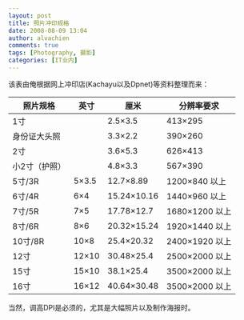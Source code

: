 ```yaml
---
layout: post
title: 照片冲印规格
date: 2008-08-09 13:04
author: alvachien
comments: true
tags: [Photography, 摄影]
categories: [IT业内]
---
```

该表由俺根据网上冲印店(Kachayu以及Dpnet)等资料整理而来：

|照片规格|英寸|厘米|分辨率要求|
|---|---|---|---|
|1寸||2.5×3.5|413×295|
|身份证大头照||3.3×2.2|390×260|
|2寸||3.6×5.3|626×413|
|小2寸（护照）||4.8×3.3|567×390|
|5寸/3R|5×3.5|12.7×8.89|1200×840 以上|
|6寸/4R|6×4|15.24×10.16|1440×960 以上|
|7寸/5R|7×5|17.78×12.7|1680×1200 以上|
|8寸/6R|8×6|20.32×15.24|1920×1440 以上|
|10寸/8R|10×8|25.4×20.32|2400×1920 以上|
|12寸|12×10|30.48×25.4|2500×2000 以上|
|15寸|15×10|38.1×25.4|3500×2000 以上|
|16寸|16×12|40.64×30.48|3500×2000 以上|

当然，调高DPI是必须的，尤其是大幅照片以及制作海报时。
